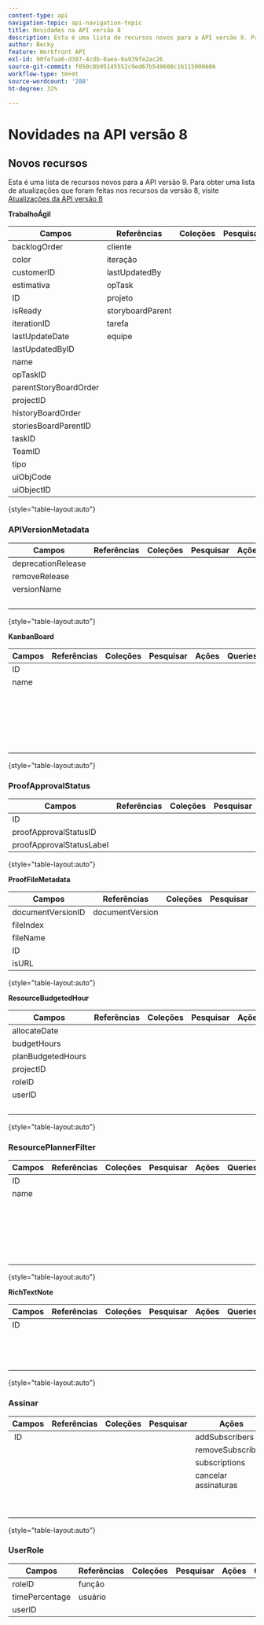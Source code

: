 ```yaml
---
content-type: api
navigation-topic: api-navigation-topic
title: Novidades na API versão 8
description: Esta é uma lista de recursos novos para a API versão 9. Para obter uma lista de atualizações que foram feitas nos recursos da versão 8, visite Atualizações para a API versão 8
author: Becky
feature: Workfront API
exl-id: 90fefaa6-d387-4cdb-8aea-9a939fe2ac26
source-git-commit: f050c8b95145552c9ed67b549608c16115000606
workflow-type: tm+mt
source-wordcount: '288'
ht-degree: 32%

---
```


# Novidades na API versão 8

## Novos recursos

Esta é uma lista de recursos novos para a API versão 9. Para obter uma lista de atualizações que foram feitas nos recursos da versão 8, visite [Atualizações da API versão 8](../../wf-api/api/new-api-version-8-updates.md)

**TrabalhoÁgil**

| Campos | Referências | Coleções | Pesquisar | Ações | Queries | Operações |
|---|---|---|---|---|---|---|
| backlogOrder | cliente |   |   | bulkCopy  |   | COPIAR |
| color | iteração  |   |   |   |   | CONTAGEM |
| customerID | lastUpdatedBy |   |   |   |   | EXCLUIR |
| estimativa | opTask |   |   |   |   | EDITAR |
| ID | projeto |   |   |   |   | GET  |
| isReady | storyboardParent |   |   |   |   | RELATÓRIO |
| iterationID | tarefa |   |   |   |   | SEARCH |
| lastUpdateDate | equipe |   |   |   |   |   |
| lastUpdatedByID |   |   |   |   |   |   |
| name |   |   |   |   |   |   |
| opTaskID |   |   |   |   |   |   |
| parentStoryBoardOrder |   |   |   |   |   |   |
| projectID |   |   |   |   |   |   |
| historyBoardOrder |   |   |   |   |   |   |
| storiesBoardParentID |   |   |   |   |   |   |
| taskID  |   |   |   |   |   |   |
| TeamID |   |   |   |   |   |   |
| tipo |   |   |   |   |   |   |
| uiObjCode |   |   |   |   |   |   |
| uiObjectID |   |   |   |   |   |   |

{style=&quot;table-layout:auto&quot;}

### APIVersionMetadata

| Campos | Referências | Coleções | Pesquisar | Ações | Queries | Operações |
|---|---|---|---|---|---|---|
| deprecationRelease |   |   |   |   |   | CONTAGEM  |
| removeRelease |   |   |   |   |   | GET |
| versionName |   |   |   |   |   | RELATÓRIO |
|   |   |   |   |   |   | SEARCH |

{style=&quot;table-layout:auto&quot;}

**KanbanBoard**

| Campos | Referências | Coleções | Pesquisar | Ações | Queries | Operações |
|---|---|---|---|---|---|---|
| ID |   |   |   |   |   | ADICIONAR |
| name |   |   |   |   |   | CONTAGEM |
|   |   |   |   |   |   | EXCLUIR |
|   |   |   |   |   |   | EDITAR |
|   |   |   |   |   |   | GET |
|   |   |   |   |   |   | RELATÓRIO |
|   |   |   |   |   |   | SEARCH |

{style=&quot;table-layout:auto&quot;}

### ProofApprovalStatus

| Campos | Referências | Coleções | Pesquisar | Ações | Queries | Operações |
|---|---|---|---|---|---|---|
| ID |   |   |   |   |   |   |
| proofApprovalStatusID |   |   |   |   |   |   |
| proofApprovalStatusLabel |   |   |   |   |   |   |

{style=&quot;table-layout:auto&quot;}

**ProofFileMetadata**

| Campos | Referências | Coleções | Pesquisar | Ações | Queries | Operações |
|---|---|---|---|---|---|---|
| documentVersionID | documentVersion |   |   |   |   |   |
| fileIndex |   |   |   |   |   |   |
| fileName |   |   |   |   |   |   |
| ID |   |   |   |   |   |   |
| isURL |   |   |   |   |   |   |

{style=&quot;table-layout:auto&quot;}

**ResourceBudgetedHour**

| Campos | Referências | Coleções | Pesquisar | Ações | Queries | Operações |
|---|---|---|---|---|---|---|
| allocateDate |   |   |   |   |   | ADICIONAR |
| budgetHours |   |   |   |   |   | CONTAGEM |
| planBudgetedHours |   |   |   |   |   | EXCLUIR |
| projectID |   |   |   |   |   | EDITAR |
| roleID |   |   |   |   |   | GET |
| userID |   |   |   |   |   | RELATÓRIO |
|   |   |   |   |   |   | SEARCH |

{style=&quot;table-layout:auto&quot;}

### ResourcePlannerFilter

| Campos | Referências | Coleções | Pesquisar | Ações | Queries | Operações |
|---|---|---|---|---|---|---|
| ID |   |   |   |   |   | ADICIONAR |
| name |   |   |   |   |   | CONTAGEM |
|   |   |   |   |   |   | EXCLUIR |
|   |   |   |   |   |   | EDITAR |
|   |   |   |   |   |   | GET |
|   |   |   |   |   |   | RELATÓRIO |
|   |   |   |   |   |   | SEARCH |

{style=&quot;table-layout:auto&quot;}

**RichTextNote**

| Campos | Referências | Coleções | Pesquisar | Ações | Queries | Operações |
|---|---|---|---|---|---|---|
| ID |   |   |   |   |   | CONTAGEM |
|   |   |   |   |   |   | GET |
|   |   |   |   |   |   | RELATÓRIO |
|   |   |   |   |   |   | SEARCH |

{style=&quot;table-layout:auto&quot;}

### Assinar

| Campos | Referências | Coleções | Pesquisar | Ações | Queries | Operações |
|---|---|---|---|---|---|---|
|  ID |   |   |   | addSubscribers | assinantes | ADICIONAR |
|   |   |   |   | removeSubscribers |   | CONTAGEM  |
|   |   |   |   | subscriptions |   | EXCLUIR |
|   |   |   |   | cancelar assinaturas |   | GET |
|   |   |   |   |   |   | RELATÓRIO |
|   |   |   |   |   |   | SEARCH |

{style=&quot;table-layout:auto&quot;}

### UserRole

| Campos | Referências | Coleções | Pesquisar | Ações | Queries | Operações |
|---|---|---|---|---|---|---|
| roleID | função |   |   |   |   |   |
| timePercentage | usuário |   |   |   |   |   |
| userID |   |   |   |   |   |   |
